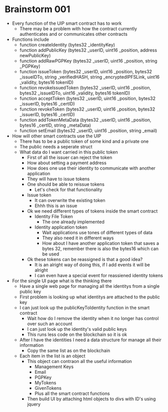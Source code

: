 # Brainstorm 001
* Every function of the UIP smart contract has to work
    * There may be a problem with how the contract currently authenticates and or communicates other contracts 
* Functions include
    * function createIdentity (bytes32 _identityKey)
    * function addPublicKey (bytes32 _userID, uint16 _position, address newPublicKey)
    * function addRawPGPKey (bytes32 _userID, uint16 _position, string _PGPKey)
    * function issueToken (bytes32 _userID, uint16 _position, bytes32 _issueIDTo, string _verifiedHASH, string _encryptedIPFSLink, uint16 _validity, bytes16 tokenID)
    * function revokeIssuedToken (bytes32 _userID, uint16 _position, bytes32 _issueIDTo, uint16 _validity, bytes16 tokenID)
    * function acceptToken (bytes32 _userID, uint16 _position, bytes32 _issuerID, bytes16 _certID)
    * function revokeToken (bytes32 _userID, uint16 _position, bytes32 _issuerID, bytes16 _certID)
    * function addTokenMetaData (bytes32 _userID, uint16 _position, bytes16 _certID, string _metaData)
    * function setEmail (bytes32 _userID, uint16 _position, string _email)
* How will other smart contracts use the UIP
    * There has to be a public token of some kind and a private one
    * The public needs a seperate struct
    * What data do I want carried in this public token
        * First of all the issuer can reject the token
        * How about setting a payment address
        * How does one use their identity to communicate with another application
        * They will have to issue tokens
        * One should be able to reissue tokens
            * Let's check for that functionality
        * Issue token
            * It can overwrite the existing token
            * Ehhh this is an issue
        * Ok we need different types of tokens inside the smart contract
            * Identity File Token
                * The one already implemented
            * Identity application token
                * Wait applications use tones of different types of data
                * They also need it in different ways
                * How about I have another application token that saves a bytes 32, remember there is also the bytes16 which can be used
        * Ok these tokens can be reassigned is that a good idea?
            * It is an alright way of doing this, if I add events it will be alright
            * I can even have a special event for reassiened identity tokens
* For the single UI page what is the thinking there
    * Have a single web page for managing all the identitys from a single public key
    * First problem is looking up what identitys are attached to the public key
    * I can just look up the publicKeyToIdentity function in the smart contract
        * Wait how do I remove the identity when it no longer has control over such an account
        * I can just look up the identity's valid public keys
        * This runs less code on the blockchain so it is ok
    * After I have the identities I need a data structure for manage all their information
        * Copy the same list as on the blockchain
    * Each item in the list is an object
        * This object can contraon all the useful information
            * Management Keys
            * Email
            * PGPKey
            * MyTokens
            * GivenTokens
            * Plus all the smart contract functions
        * Then build UI by attaching html objects to divs with ID's using jquery